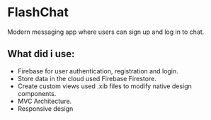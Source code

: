 # FlashChat
Modern messaging app where users can sign up and log in to chat.


## What did i use:
- Firebase for user authentication, registration and login.
- Store data in the cloud used Firebase Firestore.
- Create custom views used .xib files to modify native design components.
- MVC Architecture.
- Responsive design
